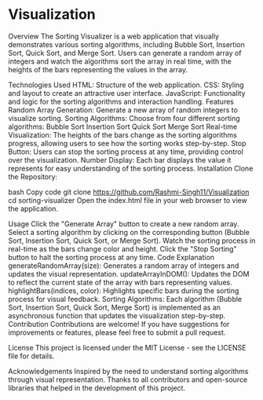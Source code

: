 # Visualization
Overview
The Sorting Visualizer is a web application that visually demonstrates various sorting algorithms, including Bubble Sort, Insertion Sort, Quick Sort, and Merge Sort. Users can generate a random array of integers and watch the algorithms sort the array in real time, with the heights of the bars representing the values in the array.

Technologies Used
HTML: Structure of the web application.
CSS: Styling and layout to create an attractive user interface.
JavaScript: Functionality and logic for the sorting algorithms and interaction handling.
Features
Random Array Generation: Generate a new array of random integers to visualize sorting.
Sorting Algorithms: Choose from four different sorting algorithms:
Bubble Sort
Insertion Sort
Quick Sort
Merge Sort
Real-time Visualization: The heights of the bars change as the sorting algorithms progress, allowing users to see how the sorting works step-by-step.
Stop Button: Users can stop the sorting process at any time, providing control over the visualization.
Number Display: Each bar displays the value it represents for easy understanding of the sorting process.
Installation
Clone the Repository:

bash
Copy code
git clone https://github.com/Rashmi-Singh11/Visualization
cd sorting-visualizer
Open the index.html file in your web browser to view the application.

Usage
Click the "Generate Array" button to create a new random array.
Select a sorting algorithm by clicking on the corresponding button (Bubble Sort, Insertion Sort, Quick Sort, or Merge Sort).
Watch the sorting process in real-time as the bars change color and height.
Click the "Stop Sorting" button to halt the sorting process at any time.
Code Explanation
generateRandomArray(size): Generates a random array of integers and updates the visual representation.
updateArrayInDOM(): Updates the DOM to reflect the current state of the array with bars representing values.
highlightBars(indices, color): Highlights specific bars during the sorting process for visual feedback.
Sorting Algorithms: Each algorithm (Bubble Sort, Insertion Sort, Quick Sort, Merge Sort) is implemented as an asynchronous function that updates the visualization step-by-step.
Contribution
Contributions are welcome! If you have suggestions for improvements or features, please feel free to submit a pull request.

License
This project is licensed under the MIT License - see the LICENSE file for details.

Acknowledgements
Inspired by the need to understand sorting algorithms through visual representation.
Thanks to all contributors and open-source libraries that helped in the development of this project.
